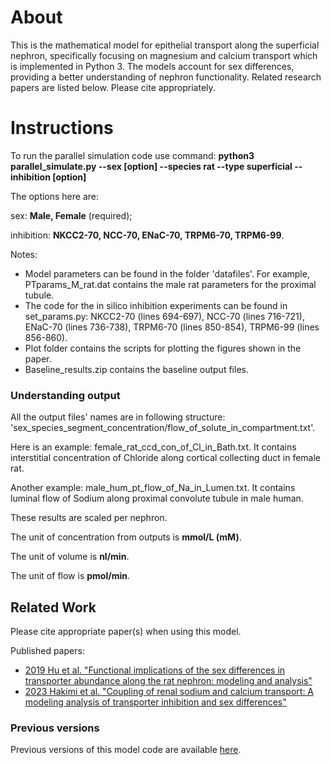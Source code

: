 # About
This is the mathematical model for epithelial transport along the superficial nephron, specifically focusing on magnesium and calcium transport which is implemented in Python 3. The models account for sex differences, providing a better understanding of nephron functionality. Related research papers are listed below. Please cite appropriately. 

# Instructions
To run the parallel simulation code use command: **python3 parallel_simulate.py --sex [option] --species rat --type superficial --inhibition [option]**

The options here are:

sex: **Male, Female** (required);

inhibition: **NKCC2-70, NCC-70, ENaC-70, TRPM6-70, TRPM6-99**.

Notes:
* Model parameters can be found in the folder 'datafiles'. For example, PTparams_M_rat.dat contains the male rat parameters for the proximal tubule.
* The code for the in silico inhibition experiments can be found in set_params.py: NKCC2-70 (lines 694-697), NCC-70 (lines 716-721), ENaC-70 (lines 736-738), TRPM6-70 (lines 850-854), TRPM6-99 (lines 856-860).
* Plot folder contains the scripts for plotting the figures shown in the paper.
* Baseline_results.zip contains the baseline output files.

### Understanding output

All the output files' names are in following structure: 'sex_species_segment_concentration/flow_of_solute_in_compartment.txt'. 

Here is an example: female_rat_ccd_con_of_Cl_in_Bath.txt. It contains interstitial concentration of Chloride along cortical collecting duct in female rat.

Another example: male_hum_pt_flow_of_Na_in_Lumen.txt. It contains luminal flow of Sodium along proximal convolute tubule in male human.

These results are scaled per nephron.

The unit of concentration from outputs is **mmol/L (mM)**.

The unit of volume is **nl/min**.

The unit of flow is **pmol/min**.

## Related Work
Please cite appropriate paper(s) when using this model.

Published papers:
* [2019 Hu et al. "Functional implications of the sex differences in transporter abundance along the rat nephron: modeling and analysis"](https://journals.physiology.org/doi/full/10.1152/ajprenal.00352.2019)
* [2023 Hakimi et al. "Coupling of renal sodium and calcium transport: A modeling analysis of transporter inhibition and sex differences"](https://journals.physiology.org/doi/abs/10.1152/ajprenal.00145.2023)

### Previous versions
Previous versions of this model code are available [here](https://github.com/Layton-Lab/nephron).
